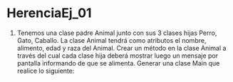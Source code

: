 # HerenciaEj_01
1. Tenemos una clase padre Animal junto con sus 3 clases hijas Perro, Gato, Caballo. 
La clase Animal tendrá como atributos el nombre, alimento, edad y raza del Animal.
Crear un método en la clase Animal a través del cual cada clase hija deberá mostrar luego un 
mensaje por pantalla informando de que se alimenta. Generar una clase Main que realice lo 
siguiente:

